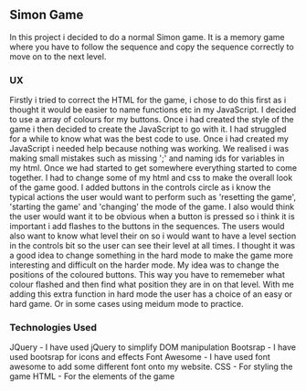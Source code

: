 
## Simon Game

In this project i decided to do a normal Simon game. It is a memory game where you have to follow the sequence and copy the sequence correctly to move on to the next level.

### UX

Firstly i tried to correct the HTML for the game, i chose to do this first as i thought it would be easier to name functions etc in my JavaScript. I decided to use a array of colours for my buttons. Once i had created the style of the game i then decided to create the JavaScript to go with it. I had struggled for a while to know what was the best code to use. Once i had created my JavaScript i needed help because nothing was working. We realised i was making small mistakes such as missing ';' and naming ids for variables in my html. Once we had started to get somewhere everything started to come together. I had to change some of my html and css to make the overall look of the game good. I added buttons in the controls circle as i know the typical actions the user would want to perform such as 'resetting the game', 'starting the game' and 'changing' the mode of the game. I also would think the user would want it to be obvious when a button is pressed so i think it is important i add flashes to the buttons in the sequences. The users would also want to know what level their on so i would want to have a level section in the controls bit so the user can see their level at all times. I thought it was a good idea to change something in the hard mode to make the game more interesting and difficult on the harder mode. My idea was to change the positions of the coloured buttons. This way you have to rememeber what colour flashed and then find what position they are in on that level. With me adding this extra function in hard mode the user has a choice of an easy or hard game. Or in some cases using meidum mode to practice.

### Technologies Used

JQuery - I have used jQuery to simplify DOM manipulation Bootsrap - I have used bootsrap for icons and effects Font Awesome - I have used font awesome to add some different font onto my website. CSS - For styling the game HTML - For the elements of the game
